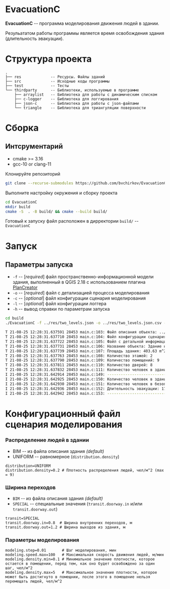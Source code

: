 # EvacuationC

**EvacuationC** -- программа моделирования движения людей в здании. 

Резульататом работы программы является время освобождения здания (длительность эвакуации).

# Структура проекта

```
.
├── res             -- Ресурсы. Файлы зданий
├── src             -- Исходные коды программы
├── test            -- Тесты
└── thirdparty      -- Библиотеки, используемые в программе
    ├── arraylist   -- Библиотека для работы с динамическим списком
    ├── c-logger    -- Библиотека для логгирования
    ├── json-c      -- Библиотека для работы с json-файлами 
    └── triangle    -- Библиотека для триангуляции поверхности
```

# Сборка

## Интсрументарий
- cmake >= 3.16
- gcc-10 or clang-11

Клонируйте репозиторий
``` bash
git clone --recurse-submodules https://github.com/bvchirkov/EvacuationC.git
```
Выполните настройку окружения и сборку проекта
``` bash
cd EvacuationC
mkdir build
cmake -S  . -B build/ && cmake --build build/
```
Готовый к запуску файл расположен в дирректории `build/` -- `EvacuationC`

# Запуск

## Параметры запуска
- `-f` -- [_required_] файл пространственно-информационной модели здания, выполненный в QGIS 2.18 с использованием плагина [PlanCreator](https://github.com/bvchirkov/PlanCreator)
- `-o` -- [_required_] файл с детализацией процесса моделирования
- `-c` -- [_optional_] файл конфигурации сценария моделирования
- `-l` -- [_optional_] файл конфигурации логгера
- `-h` -- вывод справки по параметрам запуска

``` bash
cd build
./EvacuationC -f ../res/two_levels.json -o ../res/two_levels.json.csv -c ../evacuationc.conf -l ../logger.conf

T 21-08-25 12:28:31.637591 28453 main.c:103: Файл описания объекта: ../res/two_levels.json
T 21-08-25 12:28:31.637710 28453 main.c:104: Файл конфигурации сценария: ../evacuationc.conf
T 21-08-25 12:28:31.637722 28453 main.c:105: Файл с детальной информацией: ../res/two_levels.json.csv
T 21-08-25 12:28:31.637731 28453 main.c:106: Название объекта: Здание номер 1
T 21-08-25 12:28:31.637739 28453 main.c:107: Площадь здания: 403.63 m^2
T 21-08-25 12:28:31.637763 28453 main.c:108: Количество этажей: 2
T 21-08-25 12:28:31.637790 28453 main.c:109: Количество помещений: 9
T 21-08-25 12:28:31.637811 28453 main.c:110: Количество дверей: 8
T 21-08-25 12:28:31.637832 28453 main.c:111: Количество человек в здании: 80.73 чел.
I 21-08-25 12:28:31.642914 28453 main.c:149: ---------------------------------------
I 21-08-25 12:28:31.642925 28453 main.c:150: Количество человек в здании: 0.00 чел.
I 21-08-25 12:28:31.642930 28453 main.c:151: Количество человек в безопасной зоне: 80.73 чел.
I 21-08-25 12:28:31.642936 28453 main.c:152: Длительность эвакуации: 178.80 с., 2.98 мин.
I 21-08-25 12:28:31.642942 28453 main.c:153: ---------------------------------------
```

# Конфигурационный файл сценария моделирования

### Распределение людей в здании
- BIM -- из файла описания здания _(default)_
- UNIFORM -- равномерное (`distribution.density`)
```
distribution=UNIFORM
distribution.density=0.2 # Плотность распределения людей, чел/м^2 (max = 9)
```
### Ширина переходов
- `BIM` -- из файла описания здания _(default)_
- `SPECIAL` -- специальные значения (`transit.doorway.in` и/или `transit.doorway.out`)
```
transit=SPECIAL
transit.doorway.in=0.8  # Ширина внутренних переходов, м
transit.doorway.out=1.2 # Ширина выходов из здания, м
```
### Параметры моделирования
```
modeling.step=0.01       # Шаг моделирования, мин
modeling.speed.max=100   # Максимальная скорость движения людей, м/мин
modeling.density.min=0.1 # Минимальное значение плотности, которое остается в помещении, перед тем, как оно будет освобождено за один шаг, чел/м^2
modeling.density.max=5	 # Максимальное значение плотности, которое может быть достигнуто в помещнии, после этого в помещение нельзя перемещать людей, чел/м^2
```
